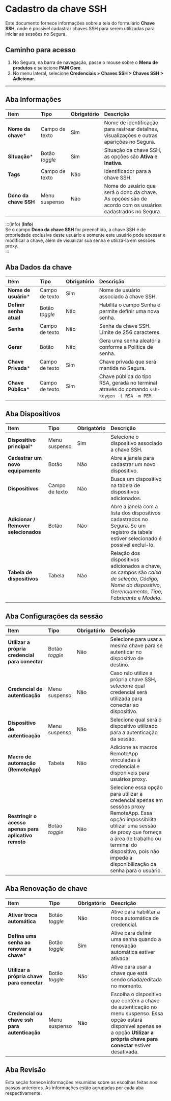 # Cadastro da chave SSH

Este documento fornece informações sobre a tela do formulário **Chave SSH**, onde é possível cadastrar chaves SSH para serem utilizadas para iniciar as sessões no Segura.

## Caminho para acesso
1. No Segura, na barra de navegação, passe o mouse sobre o **Menu de produtos** e selecione **PAM Core**.  
2. No menu lateral, selecione **Credenciais > Chaves SSH > Chaves SSH > Adicionar.**

---
## Aba Informações
| **Item** | **Tipo** | **Obrigatório** | **Descrição** |
| :---- | :---- | :---- | :---- |
| **Nome da chave*** | Campo de texto | Sim | Nome de identificação para rastrear detalhes, visualizações e outras aparições no Segura. |
| **Situação*** | Botão *toggle* | Sim | Situação da chave SSH, as opções são **Ativa** e **Inativa**. |
| **Tags** | Campo de texto | Não | Identificador para a chave SSH. |
| **Dono da chave SSH** | Menu suspenso | Não | Nome do usuário que será o dono da chave. As opções são de acordo com os usuários cadastrados no Segura. |

:::(info) (**Info**)  
Se o campo **Dono da chave SSH** for preenchido, a chave SSH é de propriedade exclusiva deste usuário e somente este usuário pode acessar e modificar a chave, além de visualizar sua senha e utilizá-la em sessões proxy.  
:::

## Aba Dados da chave
| **Item** | **Tipo** | **Obrigatório** | **Descrição** |
| :---- | :---- | :---- | :---- |
| **Nome de usuário*** | Campo de texto | Sim | Nome de usuário associado à chave SSH. |
| **Definir senha atual** | Botão *toggle* | Não | Habilita o campo Senha e permite definir uma nova senha. |
| **Senha** | Campo de texto | Não | Senha da chave SSH. Limite de 256 caracteres. |
| **Gerar** | Botão | Não | Gera uma senha aleatória conforme a Política de senha. |
| **Chave Privada*** | Campo de texto | Sim | Chave privada que será mantida no Segura. |
| **Chave Pública*** | Campo de texto | Sim | Chave pública do tipo RSA, gerada no terminal através do comando `ssh-keygen -t RSA -m PEM`. |

## Aba Dispositivos
| **Item** | **Tipo** | **Obrigatório** | **Descrição** |
| :---- | :---- | :---- | :---- |
| **Dispositivo principal*** | Menu suspenso | Sim | Selecione o dispositivo associado a chave SSH. |
| **Cadastrar um novo equipamento** | Botão | Não | Abre a janela para cadastrar um novo dispositivo. |
| **Dispositivos** | Campo de texto | Não | Busca um dispositivo na tabela de dispositivos adicionados. |
| **Adicionar / Remover selecionados** | Botão | Não | Abre a janela com a lista dos dispositivos cadastrados no Segura. Se um registro da tabela estiver selecionado é possível excluí-lo. |
| **Tabela de dispositivos** | Tabela | Não | Relação dos dispositivos adicionados a chave, os campos são *caixa de seleção*, *Código*, *Nome do dispositivo*, *Gerenciamento*, *Tipo*, *Fabricante* e *Modelo*. |

## Aba Configurações da sessão
| **Item** | **Tipo** | **Obrigatório** | **Descrição** |
| :---- | :---- | :---- | :---- |
| **Utilizar a própria credencial para conectar** | Botão *toggle* | Não | Selecione para usar a mesma chave para se autenticar no dispositivo de destino. |
| **Credencial de autenticação** | Menu suspenso | Não | Caso não utilize a própria chave SSH, selecione qual credencial será utilizada para conectar ao dispositivo. |
| **Dispositivo de autenticação** | Menu suspenso | Não | Selecione qual será o dispositivo utilizado para a autenticação da sessão. |
| **Macro de automação (RemoteApp)** | Tabela | Não | Adicione as macros RemoteApp vinculadas à credencial e disponíveis para usuários proxy. |
| **Restringir o acesso apenas para aplicativo remoto** | Botão *toggle* | Não | Selecione essa opção para utilizar a credencial apenas em sessões proxy RemoteApp. Essa opção impossibilita utilizar uma sessão de proxy que forneça a área de trabalho ou terminal do dispositivo, pois não impede a disponibilização da senha para o usuário. |

## Aba Renovação de chave
| **Item** | **Tipo** | **Obrigatório** | **Descrição** |
| :---- | :---- | :---- | :---- |
| **Ativar troca automática** | Botão *toggle* | Não | Ative para habilitar a troca automática de credencial. |
| **Defina uma senha ao renovar a chave*** | Botão *toggle* | Sim | Ative para definir uma senha quando a renovação automática estiver ativada. |
| **Utilizar a própria chave para conectar** | Botão *toggle* | Não | Ative para usar a chave que está sendo criada/editada no momento. |
| **Credencial ou chave ssh para autenticação** | Menu suspenso | Não | Escolha o dispositivo que contém a chave de autenticação no menu suspenso. Essa opção estará disponível apenas se a opção **Utilizar a própria chave para conectar** estiver desativada. |

## Aba Revisão  
Esta seção fornece informações resumidas sobre as escolhas feitas nos passos anteriores. As informações estão agrupadas por cada aba respectivamente.